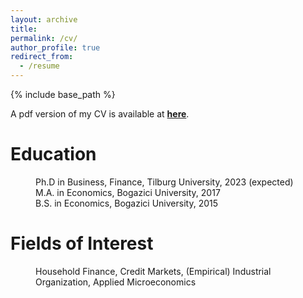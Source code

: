 ```yaml
---
layout: archive
title:
permalink: /cv/
author_profile: true
redirect_from:
  - /resume
---
```


{% include base_path %}

A pdf version of my CV is available at [**here**](https://ertuncaydogdu.github.io/files/EAydogdu.Resume.Nov18.pdf).


Education
======

<p style="margin-left: 40px">Ph.D in Business, Finance, Tilburg University, 2023 (expected)
<br>M.A. in Economics, Bogazici University, 2017
<br>B.S. in Economics, Bogazici University, 2015</p>


Fields of Interest
======

<p style="margin-left: 40px"> Household Finance, Credit Markets, (Empirical) Industrial Organization, Applied Microeconomics </p>
